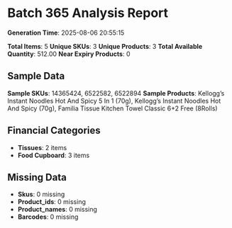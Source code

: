 # Batch 365 Analysis Report

**Generation Time**: 2025-08-06 20:55:15

**Total Items**: 5
**Unique SKUs**: 3
**Unique Products**: 3
**Total Available Quantity**: 512.00
**Near Expiry Products**: 0

## Sample Data
**Sample SKUs**: 14365424, 6522582, 6522894
**Sample Products**: Kellogg’s Instant Noodles Hot And Spicy 5 In 1 (70g), Kellogg’s Instant Noodles Hot And Spicy (70g), Familia Tissue Kitchen Towel Classic 6+2 Free (8Rolls)

## Financial Categories
- **Tissues**: 2 items
- **Food Cupboard**: 3 items

## Missing Data
- **Skus**: 0 missing
- **Product_ids**: 0 missing
- **Product_names**: 0 missing
- **Barcodes**: 0 missing
